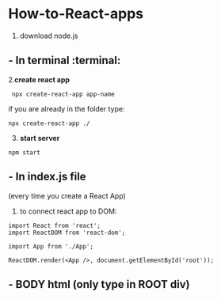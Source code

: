 # How-to-React-apps
1. download node.js

## - In terminal :terminal:
2.**create react app**
```
 npx create-react-app app-name
```
if you are already in the folder type:
```
npx create-react-app ./
```
3. **start server**
 ```
npm start
```

## - In index.js file
(every time you create a React App)
1. to connect react app to DOM:
```
import React from 'react';
import ReactDOM from 'react-dom';

import App from './App';

ReactDOM.render(<App />, document.getElementById('root'));
```

## - BODY html (only type in ROOT div)



